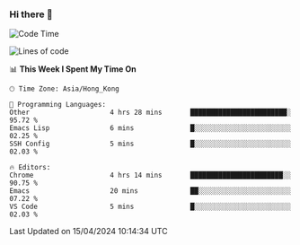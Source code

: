 ### Hi there 👋

<!--
**nicehiro/nicehiro** is a ✨ _special_ ✨ repository because its `README.md` (this file) appears on your GitHub profile.

Here are some ideas to get you started:

- 🔭 I’m currently working on ...
- 🌱 I’m currently learning ...
- 👯 I’m looking to collaborate on ...
- 🤔 I’m looking for help with ...
- 💬 Ask me about ...
- 📫 How to reach me: ...
- 😄 Pronouns: ...
- ⚡ Fun fact: ...
-->

<!--START_SECTION:waka-->
![Code Time](http://img.shields.io/badge/Code%20Time-306%20hrs%2030%20mins-blue)

![Lines of code](https://img.shields.io/badge/From%20Hello%20World%20I%27ve%20Written-2.6%20million%20lines%20of%20code-blue)

📊 **This Week I Spent My Time On** 

```text
🕑︎ Time Zone: Asia/Hong_Kong

💬 Programming Languages: 
Other                    4 hrs 28 mins       ████████████████████████░   95.72 % 
Emacs Lisp               6 mins              █░░░░░░░░░░░░░░░░░░░░░░░░   02.25 % 
SSH Config               5 mins              █░░░░░░░░░░░░░░░░░░░░░░░░   02.03 % 

🔥 Editors: 
Chrome                   4 hrs 14 mins       ███████████████████████░░   90.75 % 
Emacs                    20 mins             ██░░░░░░░░░░░░░░░░░░░░░░░   07.22 % 
VS Code                  5 mins              █░░░░░░░░░░░░░░░░░░░░░░░░   02.03 % 
```


 Last Updated on 15/04/2024 10:14:34 UTC
<!--END_SECTION:waka-->
